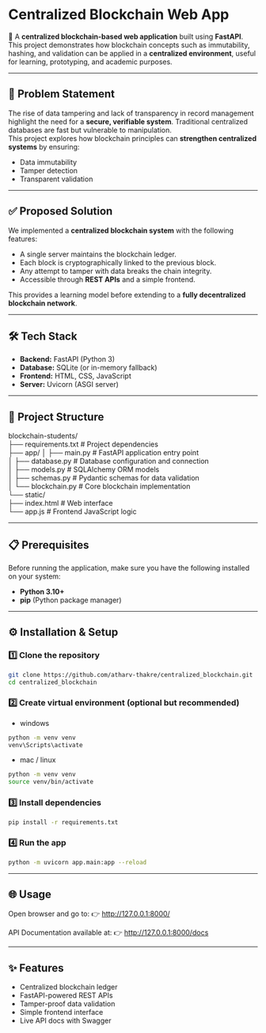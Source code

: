 # Centralized Blockchain Web App

🚀 A **centralized blockchain-based web application** built using **FastAPI**.  
This project demonstrates how blockchain concepts such as immutability, hashing, and validation can be applied in a **centralized environment**, useful for learning, prototyping, and academic purposes.

---

## 📌 Problem Statement
The rise of data tampering and lack of transparency in record management highlight the need for a **secure, verifiable system**. Traditional centralized databases are fast but vulnerable to manipulation.  
This project explores how blockchain principles can **strengthen centralized systems** by ensuring:
- Data immutability  
- Tamper detection  
- Transparent validation  

---

## ✅ Proposed Solution
We implemented a **centralized blockchain system** with the following features:
- A single server maintains the blockchain ledger.  
- Each block is cryptographically linked to the previous block.  
- Any attempt to tamper with data breaks the chain integrity.  
- Accessible through **REST APIs** and a simple frontend.  

This provides a learning model before extending to a **fully decentralized blockchain network**.

---

## 🛠️ Tech Stack
- **Backend:** FastAPI (Python 3)
- **Database:** SQLite (or in-memory fallback)
- **Frontend:** HTML, CSS, JavaScript
- **Server:** Uvicorn (ASGI server)

---
## 📂 Project Structure
blockchain-students/<br>
├── requirements.txt          # Project dependencies <br>
├── app/
│   ├── main.py              # FastAPI application entry point <br>
│   ├── database.py          # Database configuration and connection <br>
│   ├── models.py            # SQLAlchemy ORM models <br>
│   ├── schemas.py           # Pydantic schemas for data validation <br>
│   └── blockchain.py        # Core blockchain implementation <br>
└── static/<br>
    ├── index.html           # Web interface <br>
    └── app.js               # Frontend JavaScript logic <br>

---

## 📋 Prerequisites
Before running the application, make sure you have the following installed on your system:

- **Python 3.10+**  
- **pip** (Python package manager)  

---

## ⚙️ Installation & Setup

### 1️⃣ Clone the repository
```bash
git clone https://github.com/atharv-thakre/centralized_blockchain.git
cd centralized_blockchain
```
### 2️⃣ Create virtual environment (optional but recommended)
- windows
```bash
python -m venv venv
venv\Scripts\activate
```

- mac / linux
```bash
python -m venv venv
source venv/bin/activate
```

### 3️⃣ Install dependencies
```bash
pip install -r requirements.txt
```

### 4️⃣ Run the app
```bash
python -m uvicorn app.main:app --reload
```

---


## 🌐 Usage
Open browser and go to:
👉 http://127.0.0.1:8000/

API Documentation available at:
👉 http://127.0.0.1:8000/docs

---

## ✨ Features
- Centralized blockchain ledger  
- FastAPI-powered REST APIs  
- Tamper-proof data validation  
- Simple frontend interface  
- Live API docs with Swagger  



